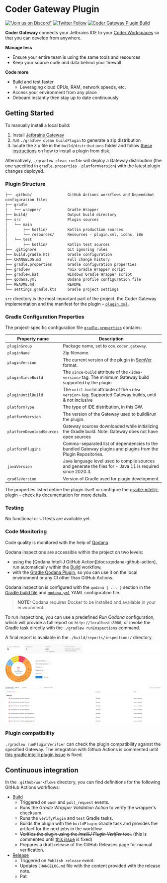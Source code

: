 # Coder Gateway Plugin 

[!["Join us on
Discord"](https://img.shields.io/badge/join-us%20on%20Discord-gray.svg?longCache=true&logo=discord&colorB=purple)](https://discord.gg/coder)
[![Twitter
Follow](https://img.shields.io/twitter/follow/CoderHQ?label=%40CoderHQ&style=social)](https://twitter.com/coderhq)
[![Coder Gateway Plugin Build](https://github.com/coder/coder-jetbrains/actions/workflows/build.yml/badge.svg)](https://github.com/coder/coder-jetbrains/actions/workflows/build.yml)

<!-- Plugin description -->
**Coder Gateway** connects your Jetbrains IDE to your [Coder Workspaces](https://coder.com/docs/coder-oss/latest/workspaces) so that you can develop from anywhere.

**Manage less**

- Ensure your entire team is using the same tools and resources
- Keep your source code and data behind your firewall

**Code more**

- Build and test faster
    - Leveraging cloud CPUs, RAM, network speeds, etc.
- Access your environment from any place
- Onboard instantly then stay up to date continuously

<!-- Plugin description end -->

## Getting Started

To manually install a local build:

1. Install [Jetbrains Gateway](https://www.jetbrains.com/help/phpstorm/remote-development-a.html#gateway)
2. run `./gradlew clean buildPlugin` to generate a zip distribution
3. locate the zip file in the `build/distributions` folder and follow [these instructions](https://www.jetbrains.com/help/idea/managing-plugins.html#install_plugin_from_disk) on how to install a plugin from disk.

Alternatively, `./gradlew clean runIde` will deploy a Gateway distribution (the one specified in `gradle.properties` - `platformVersion`) with the latest plugin changes deployed.

### Plugin Structure

```
├── .github/                GitHub Actions workflows and Dependabot configuration files
├── gradle
│   └── wrapper/            Gradle Wrapper
├── build/                  Output build directory
├── src                     Plugin sources
│   └── main
│       ├── kotlin/         Kotlin production sources
│       └── resources/      Resources - plugin.xml, icons, i8n
│   └── test
│       ├── kotlin/         Kotlin test sources
├── .gitignore              Git ignoring rules
├── build.gradle.kts        Gradle configuration
├── CHANGELOG.md            Full change history
├── gradle.properties       Gradle configuration properties
├── gradlew                 *nix Gradle Wrapper script
├── gradlew.bat             Windows Gradle Wrapper script
├── qodana.yml              Qodana profile configuration file
├── README.md               README
└── settings.gradle.kts     Gradle project settings
```

`src` directory is the most important part of the project, the Coder Gateway  implementation and the manifest for the plugin – [`plugin.xml`](src/main/resources/META-INF/plugin.xml).

### Gradle Configuration Properties

The project-specific configuration file [`gradle.properties`](gradle.properties) contains:

| Property name               | Description                                                                                                   |
| --------------------------- |---------------------------------------------------------------------------------------------------------------|
| `pluginGroup`               | Package name, set to `com.coder.gateway`.                                                                     |
| `pluginName`                | Zip filename.                                                                                                 |
| `pluginVersion`             | The current version of the plugin in [SemVer](https://semver.org/) format.                                    |
| `pluginSinceBuild`          | The `since-build` attribute of the `<idea-version>` tag. The minimum Gateway build supported by the plugin    |
| `pluginUntilBuild`          | The `until-build` attribute of the `<idea-version>` tag. Supported Gateway builds, until & not inclusive      |
| `platformType`              | The type of IDE distribution, in this GW.                                                                     |
| `platformVersion`           | The version of the Gateway used to build&run the plugin.                                                      |
| `platformDownloadSources`   | Gateway sources downloaded while initializing the Gradle build. Note: Gateway does not have open sources      |
| `platformPlugins`           | Comma-separated list of dependencies to the bundled Gateway plugins and plugins from the Plugin Repositories. |
| `javaVersion`               | Java language level used to compile sources and generate the files for - Java 11 is required since 2020.3.    |
| `gradleVersion`             | Version of Gradle used for plugin development.                                                                |

The properties listed define the plugin itself or configure the [gradle-intellij-plugin](https://github.com/JetBrains/gradle-intellij-plugin) – check its documentation for more details.

### Testing

No functional or UI tests are available yet.

### Code Monitoring

Code quality is monitored with the help of [Qodana](https://www.jetbrains.com/qodana/)

Qodana inspections are accessible within the project on two levels:

- using the [Qodana IntelliJ GitHub Action][docs:qodana-github-action], run automatically within the [Build](.github/workflows/build.yml) workflow,
- with the [Gradle Qodana Plugin](https://github.com/JetBrains/gradle-qodana-plugin), so you can use it on the local environment or any CI other than GitHub Actions.

Qodana inspection is configured with the `qodana { ... }` section in the [Gradle build file](build.gradle.kts) and [`qodana.yml`](qodana.yml) YAML configuration file.

> **NOTE:** Qodana requires Docker to be installed and available in your environment.

To run inspections, you can use a predefined *Run Qodana* configuration, which will provide a full report on `http://localhost:8080`, or invoke the Gradle task directly with the `./gradlew runInspections` command.

A final report is available in the `./build/reports/inspections/` directory.

![Qodana](.github/readme/qodana.png)

### Plugin compatibility

`./gradlew runPluginVerifier` can check the plugin compatibility against the specified Gateway. The integration with Github Actions is commented until [this gradle intellij plugin issue](https://github.com/JetBrains/gradle-intellij-plugin/issues/1027) is fixed.

## Continuous integration

In the `.github/workflows` directory, you can find definitions for the following GitHub Actions workflows:

- [Build](.github/workflows/build.yml)
  - Triggered on `push` and `pull_request` events.
  - Runs the *Gradle Wrapper Validation Action* to verify the wrapper's checksum.
  - Runs the `verifyPlugin` and `test` Gradle tasks.
  - Builds the plugin with the `buildPlugin` Gradle task and provides the artifact for the next jobs in the workflow.
  - ~~Verifies the plugin using the *IntelliJ Plugin Verifier* tool.~~ (this is commented until [this issue](https://github.com/JetBrains/gradle-intellij-plugin/issues/1027) is fixed)
  - Prepares a draft release of the GitHub Releases page for manual verification.
- [Release](.github/workflows/release.yml)
  - Triggered on `Publish release` event.
  - Updates `CHANGELOG.md` file with the content provided with the release note.
  - Pat
